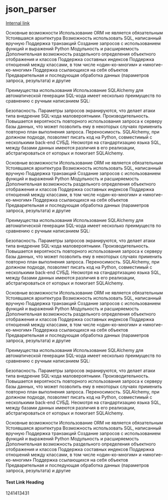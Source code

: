 # json_parser



[Internal link](#TestLink)

Основные возможности
Использование ORM не является обязательным
Устоявшаяся архитектура
Возможность использовать SQL, написанный вручную
Поддержка транзакций
Создание запросов с использованием функций и выражений Python
Модульность и расширяемость
Дополнительная возможность раздельного определения объектного отображения и классов
Поддержка составных индексов
Поддержка отношений между классами, в том числе «один-ко-многим» и «многие-ко-многим»
Поддержка ссылающихся на себя объектов
Предварительная и последующая обработка данных (параметров запроса, результата)
и другие

Преимущества использования
Использование SQLAlchemy для автоматической генерации SQL-кода имеет несколько преимуществ по сравнению с ручным написанием SQL:

Безопасность. Параметры запросов экранируются, что делает атаки типа внедрение SQL-кода маловероятными.
Производительность. Повышается вероятность повторного использования запроса к серверу базы данных, что может позволить ему в некоторых случаях применить повторно план выполнения запроса.
Переносимость. SQLAlchemy, при должном подходе, позволяет писать код на Python, совместимый с несколькими back-end СУБД. Несмотря на стандартизацию языка SQL, между базами данных имеются различия в его реализации, абстрагироваться от которых и помогает SQLAlchemy.

Основные возможности
Использование ORM не является обязательным
Устоявшаяся архитектура
Возможность использовать SQL, написанный вручную
Поддержка транзакций
Создание запросов с использованием функций и выражений Python
Модульность и расширяемость
Дополнительная возможность раздельного определения объектного отображения и классов
Поддержка составных индексов
Поддержка отношений между классами, в том числе «один-ко-многим» и «многие-ко-многим»
Поддержка ссылающихся на себя объектов
Предварительная и последующая обработка данных (параметров запроса, результата)
и другие

Преимущества использования
Использование SQLAlchemy для автоматической генерации SQL-кода имеет несколько преимуществ по сравнению с ручным написанием SQL:

Безопасность. Параметры запросов экранируются, что делает атаки типа внедрение SQL-кода маловероятными.
Производительность. Повышается вероятность повторного использования запроса к серверу базы данных, что может позволить ему в некоторых случаях применить повторно план выполнения запроса.
Переносимость. SQLAlchemy, при должном подходе, позволяет писать код на Python, совместимый с несколькими back-end СУБД. Несмотря на стандартизацию языка SQL, между базами данных имеются различия в его реализации, абстрагироваться от которых и помогает SQLAlchemy.

Основные возможности
Использование ORM не является обязательным
Устоявшаяся архитектура
Возможность использовать SQL, написанный вручную
Поддержка транзакций
Создание запросов с использованием функций и выражений Python
Модульность и расширяемость
Дополнительная возможность раздельного определения объектного отображения и классов
Поддержка составных индексов
Поддержка отношений между классами, в том числе «один-ко-многим» и «многие-ко-многим»
Поддержка ссылающихся на себя объектов
Предварительная и последующая обработка данных (параметров запроса, результата)
и другие

Преимущества использования
Использование SQLAlchemy для автоматической генерации SQL-кода имеет несколько преимуществ по сравнению с ручным написанием SQL:

Безопасность. Параметры запросов экранируются, что делает атаки типа внедрение SQL-кода маловероятными.
Производительность. Повышается вероятность повторного использования запроса к серверу базы данных, что может позволить ему в некоторых случаях применить повторно план выполнения запроса.
Переносимость. SQLAlchemy, при должном подходе, позволяет писать код на Python, совместимый с несколькими back-end СУБД. Несмотря на стандартизацию языка SQL, между базами данных имеются различия в его реализации, абстрагироваться от которых и помогает SQLAlchemy.

Основные возможности
Использование ORM не является обязательным
Устоявшаяся архитектура
Возможность использовать SQL, написанный вручную
Поддержка транзакций
Создание запросов с использованием функций и выражений Python
Модульность и расширяемость
Дополнительная возможность раздельного определения объектного отображения и классов
Поддержка составных индексов
Поддержка отношений между классами, в том числе «один-ко-многим» и «многие-ко-многим»
Поддержка ссылающихся на себя объектов
Предварительная и последующая обработка данных (параметров запроса, результата)
и другие


#### Test Link Heading <a name="TestLink"></a>
1241413431

